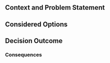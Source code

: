<!--
SPDX-FileCopyrightText: 2017-2024 Oliver Kopp, Olaf Zimmermann
SPDX-License-Identifier: MIT OR CC0-1.0
-->

# <!-- short title, representative of solved problem and found solution -->

## Context and Problem Statement



## Considered Options



## Decision Outcome



### Consequences
